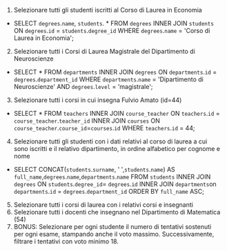 <!-- PS  lascio dei commenti dove sono i ragionamenti che ho fatto prima di arrivare alla soluzione finale 
 -->
1. Selezionare tutti gli studenti iscritti al Corso di Laurea in Economia

- SELECT `degrees`.`name`, `students`. * FROM `degrees` INNER JOIN `students` ON `degrees`.`id` = `students`.`degree_id` WHERE `degrees`.`name` = 'Corso di Laurea in Economia';


2. Selezionare tutti i Corsi di Laurea Magistrale del Dipartimento di
Neuroscienze

- SELECT * FROM `departments` INNER JOIN `degrees` ON `departments`.`id` = `degrees`.`department_id` WHERE `departments`.`name` = 'Dipartimento di Neuroscienze' AND `degrees`.`level` = 'magistrale';


3. Selezionare tutti i corsi in cui insegna Fulvio Amato (id=44)


- SELECT * FROM `teachers` INNER JOIN `course_teacher` ON `teachers`.`id` = `course_teacher`.`teacher_id` INNER JOIN `courses` ON `course_teacher`.`course_id`=`courses`.`id` WHERE `teachers`.`id` = 44;


4. Selezionare tutti gli studenti con i dati relativi al corso di laurea a cui sono iscritti e il relativo dipartimento, in ordine alfabetico per cognome e
nome

<!-- - SELECT * FROM `students`
INNER JOIN `degrees` ON `students`.`degree_id`= `degrees`.`id`
INNER JOIN `departments`on `departments`.`id` = `degrees`.`department_id`;

- SELECT `students`.*,`degrees`.`name`,`departments`.`name` FROM `students` INNER JOIN `degrees` ON `students`.`degree_id`= `degrees`.`id` INNER JOIN `departments`on `departments`.`id` = `degrees`.`department_id`; -->

<!-- - SELECT CONCAT(`students`.`surname`, ' ',`students`.`name`),`degrees`.`name`,`departments`.`name` FROM `students` INNER JOIN `degrees` ON `students`.`degree_id`= `degrees`.`id` INNER JOIN `departments`on `departments`.`id` = `degrees`.`department_id`; -->

- SELECT CONCAT(`students`.`surname`, ' ',`students`.`name`) AS `full_name`,`degrees`.`name`,`departments`.`name` FROM `students` INNER JOIN `degrees` ON `students`.`degree_id`= `degrees`.`id` INNER JOIN `departments`on `departments`.`id` = `degrees`.`department_id` ORDER BY `full_name` ASC;


5. Selezionare tutti i corsi di laurea con i relativi corsi e insegnanti
6. Selezionare tutti i docenti che insegnano nel Dipartimento di
Matematica (54)
7. BONUS: Selezionare per ogni studente il numero di tentativi sostenuti per ogni esame, stampando anche il voto massimo. Successivamente,
filtrare i tentativi con voto minimo 18.
